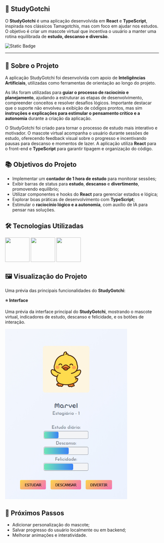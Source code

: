 ## 🐣 StudyGotchi

O **StudyGotchi** é uma aplicação desenvolvida em **React** e **TypeScript**, inspirada nos clássicos Tamagotchis, mas com foco em ajudar nos estudos. O objetivo é criar um mascote virtual que incentiva o usuário a manter uma rotina equilibrada de **estudo, descanso e diversão**.

![Static Badge](https://img.shields.io/badge/Em%20Desenvolvimento-label?style=for-the-badge&label=Status)

<hr>

## 🚀 Sobre o Projeto

A aplicação StudyGotchi foi desenvolvida com apoio de **Inteligências Artificiais**, utilizadas como ferramentas de orientação ao longo do projeto.

As IAs foram utilizadas para **guiar o processo de raciocínio e planejamento**, ajudando a estruturar as etapas de desenvolvimento, compreender conceitos e resolver desafios lógicos. Importante destacar que o suporte não envolveu a exibição de códigos prontos, mas sim **instruções e explicações para estimular o pensamento crítico e a autonomia** durante a criação da aplicação.

O StudyGotchi foi criado para tornar o processo de estudo mais interativo e motivador. O mascote virtual acompanha o usuário durante sessões de estudo, oferecendo feedback visual sobre o progresso e incentivando pausas para descanso e momentos de lazer. A aplicação utiliza **React** para o front-end e **TypeScript** para garantir tipagem e organização do código.

## 📚 Objetivos do Projeto

* Implementar um **contador de 1 hora de estudo** para monitorar sessões;
* Exibir barras de status para **estudo**, **descanso** e **divertimento**, promovendo equilíbrio;
* Utilizar componentes e hooks do **React** para gerenciar estados e lógica;
* Explorar boas práticas de desenvolvimento com **TypeScript**;
* Estimular o **raciocínio lógico e a autonomia**, com auxílio de IA para pensar nas soluções.

## 🛠️ Tecnologias Utilizadas

<img src="https://cdn.jsdelivr.net/gh/devicons/devicon@latest/icons/react/react-original-wordmark.svg" width="80" height="80"/>  <img src="https://cdn.jsdelivr.net/gh/devicons/devicon@latest/icons/typescript/typescript-original.svg" width="80" height="80"/>  <img src="https://cdn.jsdelivr.net/gh/devicons/devicon@latest/icons/javascript/javascript-original.svg" width="80" height="80"/>

## 🖼️ Visualização do Projeto

Uma prévia das principais funcionalidades do **StudyGotchi**:

**⭐ Interface**

Uma prévia da interface principal do **StudyGotchi**, mostrando o mascote virtual, indicadores de estudo, descanso e felicidade, e os botões de interação.

<img src="/public/tamagotchi.jpg" alt="Tela principal do StudyGotchi" width="400"/>

## 📝 Próximos Passos

- Adicionar personalização do mascote;
- Salvar progresso do usuário localmente ou em backend;
- Melhorar animações e interatividade.
